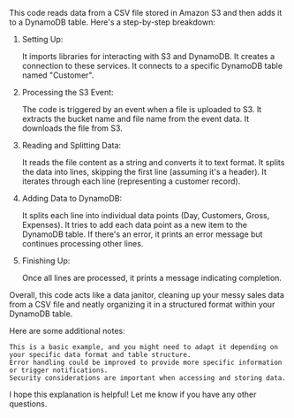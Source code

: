 This code reads data from a CSV file stored in Amazon S3 and then adds it to a DynamoDB table. Here's a step-by-step breakdown:

1. Setting Up:

    It imports libraries for interacting with S3 and DynamoDB.
    It creates a connection to these services.
    It connects to a specific DynamoDB table named "Customer".

2. Processing the S3 Event:

    The code is triggered by an event when a file is uploaded to S3.
    It extracts the bucket name and file name from the event data.
    It downloads the file from S3.

3. Reading and Splitting Data:

    It reads the file content as a string and converts it to text format.
    It splits the data into lines, skipping the first line (assuming it's a header).
    It iterates through each line (representing a customer record).

4. Adding Data to DynamoDB:

    It splits each line into individual data points (Day, Customers, Gross, Expenses).
    It tries to add each data point as a new item to the DynamoDB table.
    If there's an error, it prints an error message but continues processing other lines.

5. Finishing Up:

    Once all lines are processed, it prints a message indicating completion.

Overall, this code acts like a data janitor, cleaning up your messy sales data from a CSV file and neatly organizing it in a structured format within your DynamoDB table.

Here are some additional notes:

    This is a basic example, and you might need to adapt it depending on your specific data format and table structure.
    Error handling could be improved to provide more specific information or trigger notifications.
    Security considerations are important when accessing and storing data.

I hope this explanation is helpful! Let me know if you have any other questions.

